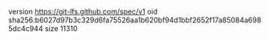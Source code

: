 version https://git-lfs.github.com/spec/v1
oid sha256:b6027d97b3c329d6fa75526aa1b620bf94d1bbf2652f17a85084a6985dc4c944
size 11310
